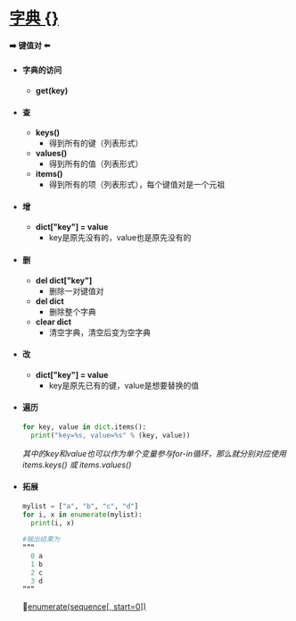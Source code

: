 # [字典 {}](https://www.runoob.com/python3/python3-dictionary.html)

#### ➡️ **键值对** ⬅️

- #### 字典的访问

  - **get(key)**

- #### **查**

  - **keys()**
    - 得到所有的键（列表形式）
  - **values()**
    - 得到所有的值（列表形式）
  - **items()**
    - 得到所有的项（列表形式），每个键值对是一个元祖

- #### 增

  - **dict["key"] = value**
    - key是原先没有的，value也是原先没有的

- #### 删

  - **del dict["key"]**
    - 删除一对键值对
  - **del dict**
    - 删除整个字典
  - **clear dict**
    - 清空字典，清空后变为空字典

- #### 改

  - **dict["key"] = value**
    - key是原先已有的键，value是想要替换的值

- #### 遍历

  ```python
  for key, value in dict.items():
    print("key=%s, value=%s" % (key, value))
  ```

  *其中的key和value也可以作为单个变量参与for-in循环，那么就分别对应使用items.keys() 或 items.values()*

- #### 拓展

  ```python
  mylist = ["a", "b", "c", "d"]
  for i, x in enumerate(mylist):
    print(i, x)
   
  #输出结果为
  “”“
  	0 a
    1 b
    2 c
    3 d
  ”“”
  ```

  🔗[enumerate(sequence[, start=0])](https://www.runoob.com/python/python-func-enumerate.html)

